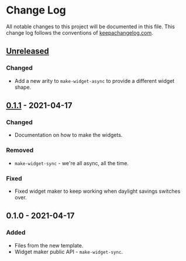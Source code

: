 # Change Log
All notable changes to this project will be documented in this file. This change log follows the conventions of [keepachangelog.com](http://keepachangelog.com/).

## [Unreleased]
### Changed
- Add a new arity to `make-widget-async` to provide a different widget shape.

## [0.1.1] - 2021-04-17
### Changed
- Documentation on how to make the widgets.

### Removed
- `make-widget-sync` - we're all async, all the time.

### Fixed
- Fixed widget maker to keep working when daylight savings switches over.

## 0.1.0 - 2021-04-17
### Added
- Files from the new template.
- Widget maker public API - `make-widget-sync`.

[Unreleased]: https://github.com/your-name/edn2json/compare/0.1.1...HEAD
[0.1.1]: https://github.com/your-name/edn2json/compare/0.1.0...0.1.1

